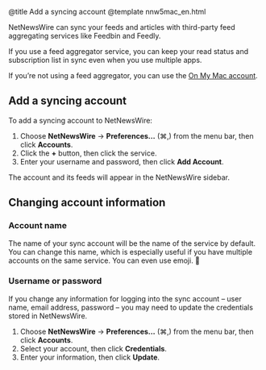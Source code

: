 @title Add a syncing account
@template nnw5mac_en.html

NetNewsWire can sync your feeds and articles with third-party feed aggregating services like Feedbin and Feedly.

If you use a feed aggregator service, you can keep your read status and subscription list in sync even when you use multiple apps.

If you’re not using a feed aggregator, you can use the [On My Mac account](on-my-mac.html).


Add a syncing account
---------------------

To add a syncing account to NetNewsWire:

1. Choose **NetNewsWire** → **Preferences…** (⌘,) from the menu bar, then click **Accounts**.
2. Click the **+** button, then click the service.
3. Enter your username and password, then click **Add Account**.

The account and its feeds will appear in the NetNewsWire sidebar.


Changing account information
----------------------------

### Account name

The name of your sync account will be the name of the service by default. You can change this name, which is especially useful if you have multiple accounts on the same service. You can even use emoji. 🐝


### Username or password

If you change any information for logging into the sync account – user name, email address, password – you may need to update the credentials stored in NetNewsWire.

1. Choose **NetNewsWire** → **Preferences…** (⌘,) from the menu bar, then click **Accounts**.
2. Select your account, then click **Credentials**.
3. Enter your information, then click **Update**.
